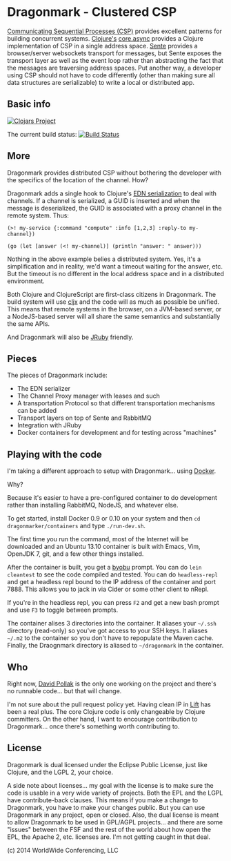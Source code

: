 # Dragonmark - Clustered CSP

[Communicating Sequential Processes (CSP)](http://en.wikipedia.org/wiki/Communicating_sequential_processes) provides excellent patterns
for building concurrent systems. [Clojure's](http://clojure.org/)
[core.async](https://github.com/clojure/core.async) provides
a Clojure implementation of CSP in a single address space.
[Sente](https://github.com/ptaoussanis/sente) provides a
browser/server
websockets transport for messages, but Sente exposes the transport
layer as well as the event loop rather than abstracting the
fact that the messages are traversing address spaces. Put another
way, a developer using CSP should not have to code differently
(other than making sure all data structures are serializable)
to write a local or distributed app.

## Basic info

[![Clojars Project](http://clojars.org/dragonmark/circulate/latest-version.svg)](http://clojars.org/dragonmark/circulate)

The current build status:
<a href="https://travis-ci.org/dragonmark/dragonmark">
![Build Status](https://travis-ci.org/dragonmark/dragonmark.svg?branch=develop)</a>

## More

Dragonmark provides distributed CSP without bothering the developer
with the specifics of the location of the channel. How?

Dragonmark adds a single hook to Clojure's [EDN serialization](https://github.com/edn-format/edn) to deal with channels. If a channel is serialized, a GUID
is inserted and when the message is deserialized, the GUID is associated
with a proxy channel in the remote system. Thus:

```
(>! my-service {:command "compute" :info [1,2,3] :reply-to my-channel})

(go (let [answer (<! my-channel)] (println "answer: " answer)))
```

Nothing in the above example belies a distributed system.
Yes, it's a simplification and in reality, we'd want a timeout
waiting for the answer, etc. But the timeout is no different
in the local address space and in a distributed environment.

Both Clojure and ClojureScript are first-class citizens in Dragonmark.
The build system will use [cljx](https://github.com/lynaghk/cljx) and
the code will as much as possible be unified. This means that
remote systems in the browser, on a JVM-based server, or a NodeJS-based
server will all share the same semantics and substantially the same
APIs.

And Dragonmark will also be [JRuby](http://jruby.org/) friendly.

## Pieces

The pieces of Dragonmark include:

* The EDN serializer
* The Channel Proxy manager with leases and such
* A transportation Protocol so that different transportation mechanisms can be added
* Transport layers on top of Sente and RabbitMQ
* Integration with JRuby
* Docker containers for development and for testing across "machines"

## Playing with the code

I'm taking a different approach to setup with Dragonmark...
using [Docker](http://docker.io).

Why?

Because it's easier to have a pre-configured container to
do development rather than installing RabbitMQ, NodeJS, and
whatever else.

To get started, install Docker 0.9 or 0.10 on your system and
then `cd dragonmarker/containers` and type `./run-dev.sh`.

The first time you run the command, most of the Internet will
be downloaded and an Ubuntu 13.10 container is built with Emacs,
Vim, OpenJDK 7, git, and a few other things installed.

After the container is built, you get a [byobu](http://byobu.co/)
prompt. You can do `lein cleantest` to see the code compiled and
tested. You can do `headless-repl` and get a headless repl bound
to the IP address of the container and port 7888. This allows
you to jack in via Cider or some other client to nRepl.

If you're in the headless repl, you can press `F2` and get a new
bash prompt and use `F3` to toggle between prompts.

The container alises 3 directories into the container. It
aliases your `~/.ssh` directory (read-only) so you've got
access to your SSH keys. It aliases `~/.m2` to the container
so you don't have to repopulate the Maven cache.
Finally, the Draognmark directory is aliased to `~/dragonmark`
in the container.

## Who

Right now, [David Pollak](https://twitter.com/dpp) is the
only one working on the project and there's no runnable code...
but that will change.

I'm not sure about the pull request policy yet. Having
clean IP in [Lift](http://liftweb.net) has been a real plus.
The core Clojure code is only changeable by Clojure committers.
On the other hand, I want to encourage contribution to Dragonmark...
once there's something worth contributing to.

## License

Dragonmark is dual licensed under the Eclipse Public License,
just like Clojure, and the LGPL 2, your choice.

A side note about licenses... my goal with the license is to
make sure the code is usable in a very wide variety of projects.
Both the EPL and the LGPL have contribute-back clauses. This means
if you make a change to Dragonmark, you have to make your changes
public. But you can use Dragonmark in any project, open or closed.
Also, the dual license is meant to allow Dragonmark to be used in
GPL/AGPL projects... and there are some "issues" between the FSF
and the rest of the world about how open the EPL, the Apache 2, etc.
licenses are. I'm not getting caught in that deal.

(c) 2014 WorldWide Conferencing, LLC

